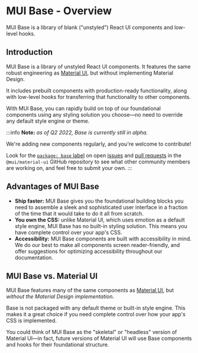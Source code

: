 # MUI Base - Overview

<p class="description">MUI Base is a library of blank ("unstyled") React UI components and low-level hooks.</p>

## Introduction

MUI Base is a library of unstyled React UI components.
It features the same robust engineering as [Material UI](/material-ui/getting-started/overview/), but without implementing Material Design.

It includes prebuilt components with production-ready functionality, along with low-level hooks for transferring that functionality to other components.

With MUI Base, you can rapidly build on top of our foundational components using any styling solution you choose—no need to override any default style engine or theme.

:::info
**Note:** _as of Q2 2022, Base is currently still in alpha._

We're adding new components regularly, and you're welcome to contribute!

Look for the [`package: base` label](https://github.com/mui/material-ui/labels/package%3A%20base) on open [issues](https://github.com/mui/material-ui/issues) and [pull requests](https://github.com/mui/material-ui/pulls) in the `@mui/material-ui` GitHub repository to see what other community members are working on, and feel free to submit your own.
:::

## Advantages of MUI Base

- **Ship faster:** MUI Base gives you the foundational building blocks you need to assemble a sleek and sophisticated user interface in a fraction of the time that it would take to do it all from scratch.
- **You own the CSS:** unlike Material UI, which uses emotion as a default style engine, MUI Base has no built-in styling solution.
  This means you have complete control over your app's CSS.
- **Accessibility:** MUI Base components are built with accessibility in mind.
  We do our best to make all components screen reader-friendly, and offer suggestions for optimizing accessibility throughout our documentation.

## MUI Base vs. Material UI

MUI Base features many of the same components as [Material UI](/material-ui/getting-started/overview/), but _without the Material Design implementation_.

Base is not packaged with any default theme or built-in style engine.
This makes it a great choice if you need complete control over how your app's CSS is implemented.

You could think of MUI Base as the "skeletal" or "headless" version of Material UI—in fact, future versions of Material UI will use Base components and hooks for their foundational structure.
